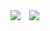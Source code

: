 <img src="https://capsule-render.vercel.app/api?type=Waving&color=auto&height=100&section=header&text=oHell👋%20&fontSize=50" link="https://hello2.tistory.com/"/>

<a href="https://hello2.tistory.com/">
    <img 
        src="http://img.shields.io/badge/-Blog-black?style=flat&logo=Storyblok&link="https://hello2.tistory.com/"
        style="height : auto; margin-left : 10px; margin-right : 10px;"/>
</a>
                                                          
                                                                       
<!--
**JeongJaew0n/JeongJaew0n** is a ✨ _special_ ✨ repository because its `README.md` (this file) appears on your GitHub profile.

Here are some ideas to get you started:

- 🔭 I’m currently working on ...
- 🌱 I’m currently learning ...
- 👯 I’m looking to collaborate on ...
- 🤔 I’m looking for help with ...
- 💬 Ask me about ...
- 📫 How to reach me: ...
- 😄 Pronouns: ...
- ⚡ Fun fact: ...
-->
